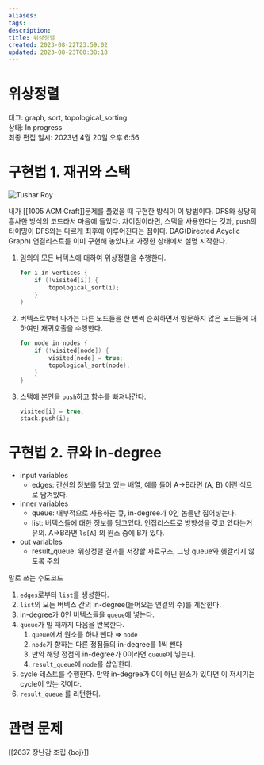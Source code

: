 ```yaml
---
aliases: 
tags:
description:
title: 위상정렬
created: 2023-08-22T23:59:02
updated: 2023-08-23T00:38:18
---
```


# 위상정렬

태그: graph, sort, topological_sorting  
상태: In progress  
최종 편집 일시: 2023년 4월 20일 오후 6:56

# 구현법 1. 재귀와 스택

![Tushar Roy](https://youtu.be/ddTC4Zovtbc)

내가 [[1005 ACM Craft]]문제를 풀었을 때 구현한 방식이 이 방법이다. DFS와 상당히 흡사한 방식의 코드라서 마음에 들었다. 차이점이라면, 스택을 사용한다는 것과, `push`의 타이밍이 DFS와는 다르게 최후에 이루어진다는 점이다. DAG(Directed Acyclic Graph) 연결리스트를 이미 구현해 놓았다고 가정한 상태에서 설명 시작한다.

1. 임의의 모든 버텍스에 대하여 위상정렬을 수행한다.

    ```cpp
    for i in vertices {
    	if (!visited[i]) {
    		topological_sort(i);
    	}
    }
    ```

2. 버텍스로부터 나가는 다른 노드들을 한 번씩 순회하면서 방문하지 않은 노드들에 대하여만 재귀호출을 수행한다.

    ```cpp
    for node in nodes {
    	if (!visited[node]) {
    		visited[node] = true;
    		topological_sort(node);
    	}
    }
    ```

3. 스택에 본인을 `push`하고 함수를 빠져나간다.

    ```cpp
    visited[i] = true;
    stack.push(i);
    ```

# 구현법 2. 큐와 in-degree

- input variables
    - edges: 간선의 정보를 담고 있는 배열, 예를 들어 A→B라면 (A, B) 이런 식으로 담겨있다.
- inner variables
    - queue: 내부적으로 사용하는 큐, in-degree가 0인 놈들만 집어넣는다.
    - list: 버텍스들에 대한 정보를 담고있다. 인접리스트로 방향성을 갖고 있다는거 유의. A→B라면 `ls[A]` 의 원소 중에 B가 있다.
- out variables
    - result_queue: 위상정렬 결과를 저장할 자료구조, 그냥 queue와 헷갈리지 않도록 주의

말로 쓰는 수도코드

1. `edges`로부터 `list`를 생성한다.
2. `list`의 모든 버텍스 간의 in-degree(들어오는 연결의 수)를 계산한다.
3. in-degree가 0인 버텍스들을 `queue`에 넣는다.
4. `queue`가 빌 때까지 다음을 반복한다.
    1. `queue`에서 원소를 하나 뺀다 ⇒ `node`
    2. `node`가 향하는 다른 정점들의 in-degree를 1씩 뺀다
    3. 만약 해당 정점의 in-degree가 0이라면 `queue`에 넣는다.
    4. `result_queue`에 `node`를 삽입한다.
5. cycle 테스트를 수행한다. 만약 in-degree가 0이 아닌 원소가 있다면 이 저시기는 cycle이 있는 것이다.
6. `result_queue` 를 리턴한다.

# 관련 문제

[[2637 장난감 조립 {boj}]]